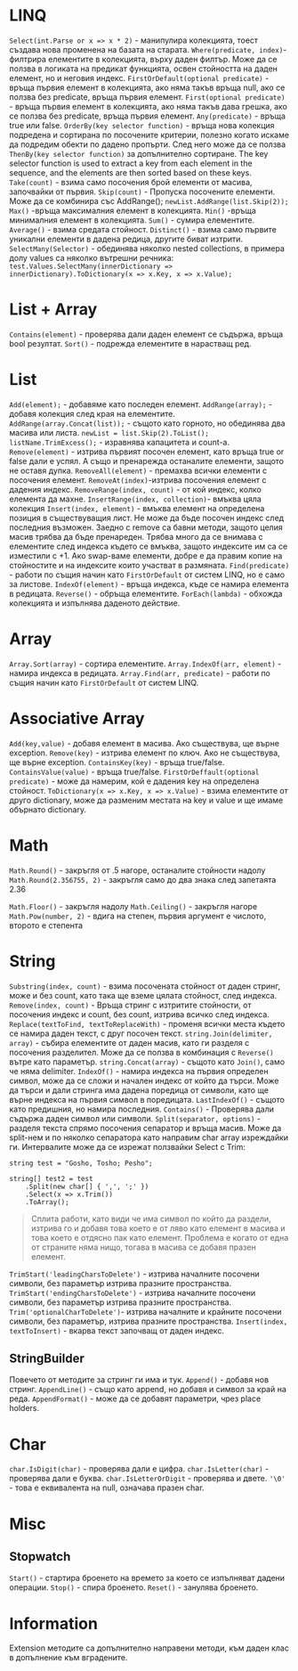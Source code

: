 # LINQ
`Select(int.Parse or x => x * 2)` - манипулира колекцията, тоест създава нова променена на базата на старата.
`Where(predicate, index)`- филтрира елементите в колекцията, върху даден филтър. Може да се ползва в логиката на предикат функцията, освен стойността на даден елемент, но и неговия индекс.
`FirstOrDefault(optional predicate)` - връща първия елемент в колекцията, ако няма такъв връща null, ако се ползва без predicate, връща първия елемент.
`First(optional predicate)` - връща първия елемент в колекцията, ако няма такъв дава грешка, ако се ползва без predicate, връща първия елемент.
`Any(predicate)` - връща true или false.
`OrderBy(key selector function)` - връща нова колекция подредена и сортирана по посочените критерии, полезно когато искаме да подредим обекти по дадено пропърти. След него може да се ползва `ThenBy(key selector function)` за допълнително сортиране. The key selector function is used to extract a key from each element in the sequence, and the elements are then sorted based on these keys.
`Take(count)` -  взима само посочения брой елементи от масива, започвайки от първия.
`Skip(count)` - Пропуска посочените елементи. Може да се комбинира със AddRange();
`newList.AddRange(list.Skip(2));`
`Max()` -връща максималния елемент в колекцията.
`Min()` -връща минималния елемент в колекцията.
`Sum()` - сумира елементите.
`Average()` - взима средата стойност.
`Distinct()` - взима само първите уникални елементи в дадена редица, другите биват изтрити.
`SelectMany(Selector)` - обединява няколко nested collections, в примера долу values са няколко вътрешни речника:
	`test.Values.SelectMany(innerDictionary => innerDictionary).ToDictionary(x => x.Key, x => x.Value);`
# List + Array
`Contains(element)` - проверява дали даден елемент се съдържа, връща bool резултат.
`Sort()` - подрежда елементите в нарастващ ред.
# List
`Add(element);` - добавяме като последен елемент.
`AddRange(array);` - добавя колекция след края на елементите.
`AddRange(array.Concat(list));` - същото като горното, но обединява два масива или листа.
`newList = list.Skip(2).ToList();`
`listName.TrimExcess();` - изравнява капацитета и count-a.
`Remove(element)` - изтрива първият посочен елемент, като връща true or false дали е успял. А също и пренарежда останалите елементи, защото не оставя дупка.
`RemoveAll(element)` - премахва всички елементи с посочения елемент.
`RemoveAt(index)`-изтрива посочения елемент с дадения индекс.
`RemoveRange(index, count)` - от кой индекс, колко елемента да махне.
`InsertRange(index, collection)`- вмъква цяла колекция
`Insert(index, element)` - вмъква елемент на определена позиция в съществуващия лист. Не може да бъде посочен индекс след последния възможен. Заедно с remove са бавни методи, защото целия масив трябва да бъде пренареден. Трябва много да се внимава с елементите след индекса където се вмъква, защото индексите им са се изместили с +1. Ако swap-ваме елементи, добре е да правим копие на стойностите и на индексите които участват в размяната.
`Find(predicate)` - работи по същия начин като `FirstOrDefault` от систем LINQ, но е само за листове.
`IndexOf(element)` - връща индекса, къде се намира елемента в редицата.
`Reverse()` - обръща елементите.
`ForEach(lambda)` - обхожда колекцията и изпълнява даденото действие.
# Array
`Array.Sort(array)` - сортира елементите.
`Array.IndexOf(arr, element)` - намира индекса в редицата.
`Array.Find(arr, predicate)` - работи по същия начин като `FirstOrDefault` от систем LINQ.
# Associative Array
`Add(key,value)` - добавя елемент в масива. Ако съществува, ще върне exception.
`Remove(key)` - изтрива елемент по ключ. Ако не съществува, ще върне exception.
`ContainsKey(key)` - връща true/false.
`ContainsValue(value)` - връща true/false.
`FirstOrDeffault(optional predicate)` - може да намерим, кой е дадения key на определена стойност.
`ToDictionary(x => x.Key, x => x.Value)` - взима елементите от друго dictionary, може да разменим местата на key и value и ще имаме обърнато dictionary.
# Math
`Math.Round()` - закръгля от .5 нагорe, останалите стойности надолу
`Math.Round(2.356755, 2)` - закръгля само до два знака след запетаята 2.36

`Math.Floor()` - закръгля надолу
`Math.Ceiling()` - закръгля нагоре
`Math.Pow(number, 2)` - вдига на степен, първия аргумент е числото, второто е степента
# String
`Substring(index, count)` - взима посочената стойност от даден стринг, може и без count, като така ще вземе цялата стойност, след индекса.
`Remove(index, count)` - Връща стринг с изтритите стойности, от посочения индекс и count, без count, изтрива всичко след индекса.
`Replace(textToFind, textToReplaceWith)` - променя всички места където се намира даден текст, с друг посочен текст.
`string.Join(delimiter, array)` - събира елементите от даден масив, като ги разделя с посочения разделител. Mоже да се ползва в комбинация с `Reverse()` вътре като параметър.
`string.Concat(array)` - същото като `Join()`, само че няма delimiter.
`IndexOf()` - намира индекса на първия определен символ, може да се сложи и начален индекс от който да търси. Може да търси и дали стринга има дадена поредица от символи, като ще върне индекса на първия символ в поредицата.
`LastIndexOf()` - същото като предишния, но намира последния.
`Contains()` - Проверява дали съдържа даден символ или символи.
`Split(separator, options)` - разделя текста спрямо посочения сепаратор и връща масив. Може да split-нем и по няколко сепаратора като направим char array изреждайки ги. Интервалите може да се изрежат ползвайки Select с Trim:
```
string test = "Gosho, Tosho; Pesho";

string[] test2 = test
    .Split(new char[] { ',', ';' })
    .Select(x => x.Trim())
    .ToArray();
```
>Сплита работи, като види че има символ по който да раздели, изтрива го и добавя това което е от ляво като елемент в масива и това което е отдясно пак като елемент. Проблема е когато от 
> една от страните няма нищо, тогава в масива се добавя празен елемент.

`TrimStart('leadingCharsToDelete')` - изтрива началните посочени символи, без параметър изтрива празните пространства.
`TrimStart('endingCharsToDelete')` - изтрива началните посочени символи, без параметър изтрива празните пространства.
`Trim('optionalCharToDelete')`- изтрива началните и крайните посочени символи, без параметър, изтрива празните пространства.
`Insert(index, textToInsert)` - вкарва текст започващ от даден индекс.
## StringBuilder
Повечето от методите за стринг ги има и тук.
`Append()` - добавя нов стринг.
`AppendLine()` - също като append, но добавя и символ за край на реда.
`AppendFormat()` - може да се добавят параметри, чрез place holders.
# Char
`char.IsDigit(char)` - проверява дали е цифра.
`char.IsLetter(char)` - проверява дали е буква.
`char.IsLetterOrDigit` - проверява и двете.
`'\0'` - това е еквивалента на null, означава празен char.
# Misc
## Stopwatch
`Start()` - стартира броенето на времето за което се изпълняват дадени операции.
`Stop()` - спира броенето.
`Reset()` - занулява броенето.
# Information
Extension методите са допълнително направени методи, към даден клас в допълнение към вградените.